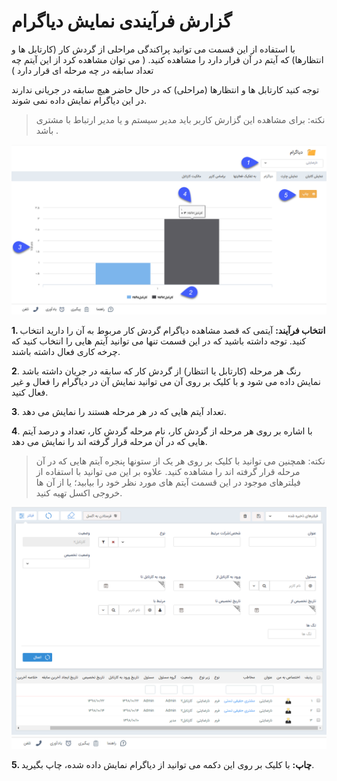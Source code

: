 # گزارش فرآیندی نمایش دیاگرام

با استفاده از این قسمت می توانید پراکندگی مراحلی از گردش کار (کارتابل ها و انتظارها) که آیتم در آن قرار دارد را مشاهده کنید. ( می توان مشاهده کرد از این آیتم چه تعداد سابقه در چه مرحله ای قرار دارد )

توجه کنید کارتابل ها و انتظارها (مراحلی) که در حال حاضر هیچ سابقه در جریانی ندارند در این دیاگرام نمایش داده نمی شوند.

> نکته: برای مشاهده این گزارش کاربر باید مدیر سیستم و یا مدیر ارتباط با مشتری باشد .

![](Diagramview1.png)

**1. انتخاب فرآیند:** آیتمی که قصد مشاهده دیاگرام گردش کار مربوط به آن را دارید انتخاب کنید. توجه داشته باشید که در این قسمت تنها می توانید آیتم هایی را انتخاب کنید که چرخه کاری فعال داشته باشند.

**2**. رنگ هر مرحله (کارتابل یا انتظار) از گردش کار که سابقه در جریان داشته باشد نمایش داده می شود و با کلیک بر روی آن می توانید نمایش آن در دیاگرام را فعال و غیر فعال کنید.

**3**. تعداد آیتم هایی که در هر مرحله هستند را نمایش می دهد.

**4**. با اشاره بر روی هر مرحله از گردش کار، نام مرحله گردش کار، تعداد و درصد آیتم هایی که در آن مرحله قرار گرفته اند را نمایش می دهد.

> نکته: همچنین می توانید با کلیک بر روی هر یک از ستونها پنجره آیتم هایی که در آن مرحله قرار گرفته اند را مشاهده کنید. علاوه بر این می توانید با استفاده از فیلترهای موجود در این قسمت آیتم های مورد نظر خود را بیابید؛ یا از آن ها خروجی اکسل تهیه کنید.

![](167.png)

**5. چاپ:** با کلیک بر روی این دکمه می توانید از دیاگرام نمایش داده شده، چاپ بگیرید.